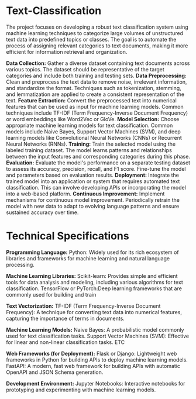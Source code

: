 # Text-Classification
The project focuses on developing a robust text classification system using machine learning techniques to categorize large volumes of unstructured text data into predefined topics or classes. The goal is to automate the process of assigning relevant categories to text documents, making it more efficient for information retrieval and organization.

**Data Collection:** Gather a diverse dataset containing text documents across various topics. The dataset should be representative of the target categories and include both training and testing sets.
**Data Preprocessing:** Clean and preprocess the text data to remove noise, irrelevant information, and standardize the format. Techniques such as tokenization, stemming, and lemmatization are applied to create a consistent representation of the text.
**Feature Extraction:** Convert the preprocessed text into numerical features that can be used as input for machine learning models. Common techniques include TF-IDF (Term Frequency-Inverse Document Frequency) or word embeddings like Word2Vec or GloVe.
**Model Selection:** Choose appropriate machine learning models for text classification. Common models include Naive Bayes, Support Vector Machines (SVM), and deep learning models like Convolutional Neural Networks (CNNs) or Recurrent Neural Networks (RNNs).
**Training:** Train the selected model using the labeled training dataset. The model learns patterns and relationships between the input features and corresponding categories during this phase.
**Evaluation:** Evaluate the model's performance on a separate testing dataset to assess its accuracy, precision, recall, and F1 score. Fine-tune the model and parameters based on evaluation results.
**Deployment:** Integrate the trained model into an application or system that requires automated text classification. This can involve developing APIs or incorporating the model into a web-based platform.
**Continuous Improvement:** Implement mechanisms for continuous model improvement. Periodically retrain the model with new data to adapt to evolving language patterns and ensure sustained accuracy over time.

# Technical Specifications

**Programming Language:**
Python: Widely used for its rich ecosystem of libraries and frameworks for machine learning and natural language processing.

**Machine Learning Libraries:**
Scikit-learn: Provides simple and efficient tools for data analysis and modeling, including various algorithms for text classification.
TensorFlow or PyTorch:Deep learning frameworks that are commonly used for building and train

 **Text Vectorization:**
TF-IDF (Term Frequency-Inverse Document Frequency): A technique for converting text data into numerical features, capturing the importance of terms in documents.

**Machine Learning Models:**
Naive Bayes: A probabilistic model commonly used for text classification tasks.
Support Vector Machines (SVM): Effective for linear and non-linear classification tasks.
ETC

**Web Frameworks (for Deployment):**
Flask or Django: Lightweight web frameworks in Python for building APIs to deploy machine learning models.
FastAPI: A modern, fast web framework for building APIs with automatic OpenAPI and JSON Schema generation.

**Development Environment:**
Jupyter Notebooks: Interactive notebooks for prototyping and experimenting with machine learning models.
